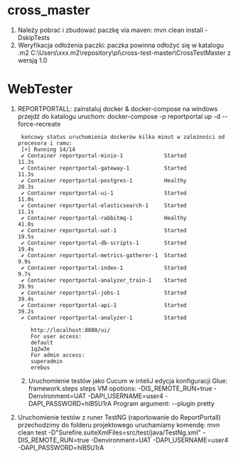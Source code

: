 # cross_master
1. Należy pobrać i zbudować paczkę via maven:
		mvn clean install -DskipTests
2. Weryfikacja odłożenia paczki:
	paczka powinna odłożyć się w katalogu .m2
   C:\Users\xxx\.m2\repository\pl\cross-test-master\CrossTestMaster
	z wersją 1.0

# WebTester
1. REPORTPORTALL:
	zainstaluj docker & docker-compose na windows
		przejdź do katalogu
		uruchom: docker-compose -p reportportal up -d --force-recreate
		
		końcowy status uruchomienia dockerów kilka minut w zależności od procesora i ramu:
   		[+] Running 14/14
		✔ Container reportportal-minio-1             Started                                                                                                                                                      11.3s
		✔ Container reportportal-gateway-1           Started                                                                                                                                                      11.3s
		✔ Container reportportal-postgres-1          Healthy                                                                                                                                                      20.3s
		✔ Container reportportal-ui-1                Started                                                                                                                                                      11.0s
		✔ Container reportportal-elasticsearch-1     Started                                                                                                                                                      11.1s
		✔ Container reportportal-rabbitmq-1          Healthy                                                                                                                                                      41.8s
		✔ Container reportportal-uat-1               Started                                                                                                                                                      19.5s
		✔ Container reportportal-db-scripts-1        Started                                                                                                                                                      19.4s
		✔ Container reportportal-metrics-gatherer-1  Started                                                                                                                                                       9.9s
		✔ Container reportportal-index-1             Started                                                                                                                                                       9.7s
		✔ Container reportportal-analyzer_train-1    Started                                                                                                                                                      39.9s
		✔ Container reportportal-jobs-1              Started                                                                                                                                                      39.4s
		✔ Container reportportal-api-1               Started                                                                                                                                                      39.2s
		✔ Container reportportal-analyzer-1          Started

           http://localhost:8080/ui/
           For user access:
           default
           1q2w3e
           For admin access:
           superadmin
           erebus
   2. Uruchomienie testów jako Cucum w inteliJ edycja konfiguracji
      		Glue: 
   				framework.steps steps
            VM opotions:
                     -DIS_REMOTE_RUN=true
                     -Denvironment=UAT
                     -DAPI_USERNAME=user4
                     -DAPI_PASSWORD=hlB5U1rA
            Program argument:
                     --plugin
                     pretty

3. Uruchomienie testów z runer TestNG (raportowanie do ReportPortall)
   przechodzimy do folderu projektowego uruchamiamy komendę:
    mvn clean test -D"Surefire.suiteXmlFiles=src/test/java/TestNg.xml" -DIS_REMOTE_RUN=true -Denvironment=UAT -DAPI_USERNAME=user4 -DAPI_PASSWORD=hlB5U1rA

	